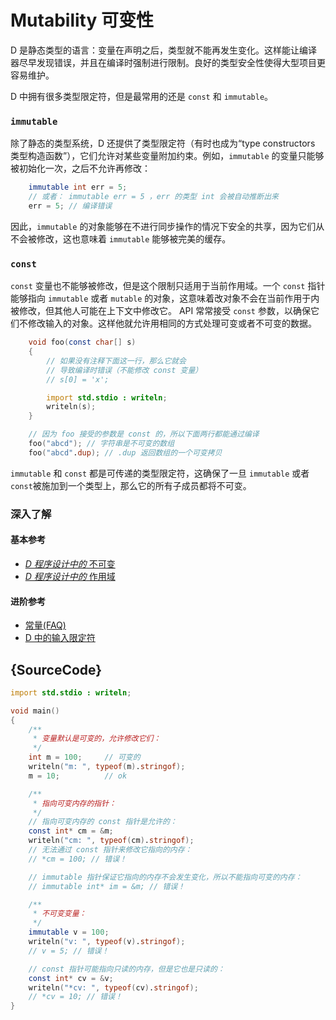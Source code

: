 # Mutability 可变性

D 是静态类型的语言：变量在声明之后，类型就不能再发生变化。这样能让编译器尽早发现错误，并且在编译时强制进行限制。良好的类型安全性使得大型项目更容易维护。

D 中拥有很多类型限定符，但是最常用的还是 `const` 和 `immutable`。

### `immutable`

除了静态的类型系统，D 还提供了类型限定符（有时也成为“type constructors 类型构造函数”），它们允许对某些变量附加约束。例如，`immutable` 的变量只能够被初始化一次，之后不允许再修改：

```d
    immutable int err = 5;
    // 或者： immutable err = 5 ，err 的类型 int 会被自动推断出来
    err = 5; // 编译错误
```

因此，`immutable` 的对象能够在不进行同步操作的情况下安全的共享，因为它们从不会被修改，这也意味着 `immutable` 能够被完美的缓存。

### `const`

`const` 变量也不能够被修改，但是这个限制只适用于当前作用域。一个 `const` 指针能够指向 `immutable` 或者 `mutable` 的对象，这意味着改对象不会在当前作用于内被修改，但其他人可能在上下文中修改它。
API 常常接受 `const` 参数，以确保它们不修改输入的对象。这样他就允许用相同的方式处理可变或者不可变的数据。

```d
    void foo(const char[] s)
    {
        // 如果没有注释下面这一行，那么它就会
        // 导致编译时错误（不能修改 const 变量）
        // s[0] = 'x';

        import std.stdio : writeln;
        writeln(s);
    }

    // 因为 foo 接受的参数是 const 的，所以下面两行都能通过编译
    foo("abcd"); // 字符串是不可变的数组
    foo("abcd".dup); // .dup 返回数组的一个可变拷贝
```

`immutable` 和 `const` 都是可传递的类型限定符，这确保了一旦 `immutable` 或者 `const`被施加到一个类型上，那么它的所有子成员都将不可变。

### 深入了解

#### 基本参考

- [_D 程序设计中的_ 不可变](http://ddili.org/ders/d.en/const_and_immutable.html)
- [_D 程序设计中的_ 作用域](http://ddili.org/ders/d.en/name_space.html)

#### 进阶参考

- [常量(FAQ)](https://dlang.org/const-faq.html)
- [D 中的输入限定符](https://dlang.org/spec/const3.html)

## {SourceCode}

```d
import std.stdio : writeln;

void main()
{
    /**
     * 变量默认是可变的，允许修改它们：
     */
    int m = 100;     // 可变的
    writeln("m: ", typeof(m).stringof);
    m = 10;          // ok

    /**
     * 指向可变内存的指针：
     */
    // 指向可变内存的 const 指针是允许的：
    const int* cm = &m;
    writeln("cm: ", typeof(cm).stringof);
    // 无法通过 const 指针来修改它指向的内存：
    // *cm = 100; // 错误！

    // immutable 指针保证它指向的内存不会发生变化，所以不能指向可变的内存：
    // immutable int* im = &m; // 错误！

    /**
     * 不可变变量：
     */
    immutable v = 100;
    writeln("v: ", typeof(v).stringof);
    // v = 5; // 错误！

    // const 指针可能指向只读的内存，但是它也是只读的：
    const int* cv = &v;
    writeln("*cv: ", typeof(cv).stringof);
    // *cv = 10; // 错误！
}
```
